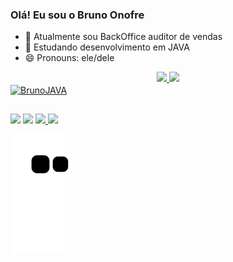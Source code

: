 ### Olá! Eu sou o Bruno Onofre 



- 🔭 Atualmente sou BackOffice auditor de vendas
- 🌱 Estudando desenvolvimento em JAVA 
- 😄 Pronouns: ele/dele

<div align="center">
  <a href="https://github.com/brunoonofre64">
  <img height="180em" src="https://github-readme-stats.vercel.app/api?username=brunoonofre64&show_icons=true&theme=chartreuse-dark&include_all_commits=true&count_private=true"/>
  <img height="180em" src="https://github-readme-stats.vercel.app/api/top-langs/?username=brunoonofre64&layout=compact&langs_count=7&theme=chartreuse-dark"/>
</div>
 <img align="center" alt="BrunoJAVA" height="50" width="60" src="https://cdn.jsdelivr.net/gh/devicons/devicon/icons/java/java-original-wordmark.svg">

##

<div> 
  <a href = "mailto:brunoonofre64@gmail.com"><img src="https://img.shields.io/badge/Gmail-D14836?style=for-the-badge&logo=gmail&logoColor=white" target="_blank"></a>
  <a href="o-owww.linkedin.com/in/brunnofre-a9abb6103/" target="_blank"><img src="https://img.shields.io/badge/-LinkedIn-%230077B5?style=for-the-badge&logo=linkedin&logoColor=white" target="_blank"></a>
<a href = " https://wa.me/5548996307781"><img src="https://img.shields.io/badge/WhatsApp-25D366?style=for-the-badge&logo=whatsapp&logoColor=white">
<a href = "https://t.me/brunoonofre64"><img src="https://img.shields.io/badge/Telegram-2CA5E0?style=for-the-badge&logo=telegram&logoColor=white">

 ![Snake animation](https://github.com/rafaballerini/rafaballerini/blob/output/github-contribution-grid-snake.svg)
 
</div>

